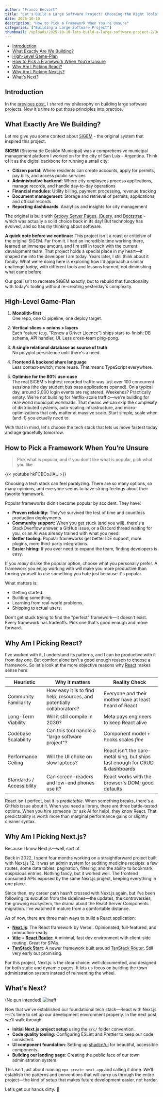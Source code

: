 ```yaml
---
author: "Franco Becvort"
title: "Let's Build a Large Software Project: Choosing the Right Tools"
date: 2025-10-10
description: "How to Pick a Framework When You're Unsure"
categories: ["Building a Large Software Project"]
thumbnail: /uploads/2025-10-10-lets-build-a-large-software-project-2/3d_low_poly_chicken.png
---
```

<!-- TOC -->
  * [Introduction](#introduction)
  * [What Exactly Are We Building?](#what-exactly-are-we-building)
  * [High-Level Game-Plan](#high-level-game-plan)
  * [How to Pick a Framework When You&rsquo;re Unsure](#how-to-pick-a-framework-when-youre-unsure)
  * [Why Am I Picking React?](#why-am-i-picking-react)
  * [Why Am I Picking Next.js?](#why-am-i-picking-nextjs)
  * [What&rsquo;s Next?](#whats-next)
<!-- TOC -->

## Introduction

In the [previous post](/en/blog/2025-10-03-lets-build-a-large-software-project), I shared my philosophy on building large software projects. Now it's time to put those principles into practice.

## What Exactly Are We Building?

Let me give you some context about [SIGEM](https://sigem.sanluislaciudad.gob.ar/sigem/) - the original system that inspired this project.

**SIGEM** (Sistema de Gestión Municipal) was a comprehensive municipal management platform I worked on for the city of San Luis - Argentina. Think of it as the digital backbone for running a small city:

- **Citizen portal**: Where residents can create accounts, apply for permits, pay bills, and access public services
- **Administrative backend**: Where city employees process applications, manage records, and handle day-to-day operations
- **Financial modules**: Utility billing, payment processing, revenue tracking
- **Document management**: Storage and retrieval of permits, applications, and official records
- **Reporting dashboards**: Analytics and insights for city management

The original is built with [Groovy Server Pages](https://gsp.grails.org/latest/guide/index.html), [jQuery](https://jquery.com/), and [Bootstrap](https://getbootstrap.com/) - which was actually a solid choice back in its day! But technology has evolved, and so has my thinking about software.

**A quick note before we continue:** This project isn't a roast or criticism of the original SIGEM. Far from it. I had an incredible time working there, learned an immense amount, and I'm still in touch with the current development team. That project holds a special place in my heart—it shaped me into the developer I am today. Years later, I still think about it fondly. What we're doing here is exploring how I'd approach a similar challenge *today*, with different tools and lessons learned, not diminishing what came before.

Our goal isn't to recreate SIGEM exactly, but to rebuild that functionality with today's tooling without re-creating yesterday's complexity.

## High-Level Game-Plan

1. **Monolith-first**  
   One repo, one CI pipeline, one deploy target.

2. **Vertical slices > onions > layers**  
   Each feature (e.g. "Renew a Driver Licence") ships start-to-finish: DB schema, API handler, UI. Less cross-team ping-pong.

3. **A single relational database as source of truth**  
   No polyglot persistence until there's a need.

4. **Frontend & backend share language**  
   Less context-switch; more reuse. That means TypeScript everywhere.

5. **Optimise for the 80% use-case**  
   The real SIGEM's highest recorded traffic was just over 100 concurrent sessions (the day student bus pass applications opened). On a typical day, around 2,000 login events are registered. Weekends? Practically empty. We're not building for Netflix-scale traffic—we're building for real-world municipal workloads. That means we can skip the complexity of distributed systems, auto-scaling infrastructure, and micro-optimizations that only matter at massive scale. Start simple, scale when (and if) you actually need to.

With that in mind, let's choose the tech stack that lets us move fastest today and age gracefully tomorrow.

## How to Pick a Framework When You&rsquo;re Unsure

> Pick what is popular, and if you don't like what is popular, pick what you like

{{< youtube hkFCBCoJiAU >}}

Choosing a tech stack can feel paralyzing. There are so many options, so many opinions, and everyone seems to have strong feelings about their favorite framework.

Popular frameworks didn't become popular by accident. They have:

- **Proven reliability:** They've survived the test of time and countless production deployments.
- **Community support:** When you get stuck (and you will), there's a StackOverflow answer, a GitHub issue, or a Discord thread waiting for you, or an AI was already trained with what you need.
- **Better tooling:** Popular frameworks get better IDE support, more plugins, more third-party integrations.
- **Easier hiring:** If you ever need to expand the team, finding developers is easy.

If you *really* dislike the popular option, choose what you personally prefer. A framework you enjoy working with will make you more productive than forcing yourself to use something you hate just because it's popular.

What matters is:

- Getting started.
- Building something.
- Learning from real-world problems.
- Shipping to actual users.

Don't get stuck trying to find the "perfect" framework—it doesn't exist. Every framework has tradeoffs. Pick one that's good enough and move forward.

## Why Am I Picking React?

I've worked with it, I understand its patterns, and I can be productive with it from day one. But comfort alone isn't a good enough reason to choose a framework. So let's look at the more objective reasons why [React](https://react.dev/) makes sense here:

| Heuristic                 | Why it matters                                                         | Reality Check                                                                |
|---------------------------|------------------------------------------------------------------------|------------------------------------------------------------------------------|
| Community Familiarity     | How easy it is to find help, resources, and potentially collaborators? | Everyone and their mother have at least heard of React                       |
| Long-Term Viability       | Will it still compile in 2030?                                         | Meta pays engineers to keep React alive                                      |
| Codebase Scalability      | Can this tool handle a "large software project"?                       | Component model + hooks scales *fine*                                        |
| Performance Ceiling       | Will the UI choke on slow laptops?                                     | React isn't the bare-metal king, but ships fast enough for CRUD & dashboards |
| Standards / Accessibility | Can screen-readers and low-end phones use it?                          | React works with the browser's DOM; good defaults                            |

React isn't perfect, but it is *predictable*. When something breaks, there's a GitHub issue about it. When you need a library, there are three battle-tested options. When you hire someone (or ask AI for help), they know React. That predictability is worth more than marginal performance gains or slightly cleaner syntax.

## Why Am I Picking Next.js?

Because I know Next.js—well, sort of.

Back in 2022, I spent four months working on a straightforward project built with Next.js 12. It was an admin system for auditing medicine receipts: a few routes, some data tables, pagination, filtering, and the ability to bookmark suspicious entries. Nothing fancy, but it worked well. The frontend consumed APIs exposed by the same Next.js project, keeping everything in one place.

Since then, my career path hasn't crossed with Next.js again, but I've been following its evolution from the sidelines—the updates, the controversies, the growing ecosystem, the drama about the React Server Components migration. I've watched it mature from a comfortable distance.

As of now, there are three main ways to build a React application:

- **[Next.js](https://nextjs.org/)**: The React framework by Vercel. Opinionated, full-featured, and production-ready.
- **[Vite](https://vite.dev/) + [React Router](https://reactrouter.com/)**: A minimal, fast dev environment with client-side routing. Great for SPAs.
- **[TanStack Start](https://tanstack.com/start/latest)**: A newer framework built around [TanStack Router](https://tanstack.com/router/latest). Still very early but promising.

For this project, Next.js is the clear choice: well-documented, and designed for both static and dynamic pages. It lets us focus on building the town administration system instead of reinventing the wheel.

## What&rsquo;s Next?

(No pun intended)
![inaff](/uploads/2025-10-10-lets-build-a-large-software-project-2/ninomae-inanis-hololive-vtuber-2088695325.jpg)

Now that we've established our foundational tech stack—React with Next.js—it's time to set up our development environment properly. In the next post, we'll walk through:

- **Initial Next.js project setup** using the `src/` folder convention.
- **Code quality tooling**: Configuring ESLint and Prettier to keep our code consistent.
- **UI component foundation**: Setting up [shadcn/ui](https://ui.shadcn.com/) for beautiful, accessible components.
- **Building our landing page**: Creating the public face of our town administration system.

This isn't just about running `npx create-next-app` and calling it done. We'll establish the patterns and conventions that will carry us through the entire project—the kind of setup that makes future development easier, not harder.

Let's get our hands dirty. 🚀
